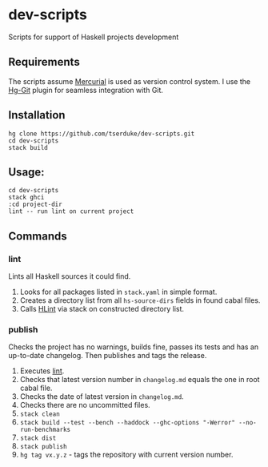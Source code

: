 # dev-scripts
Scripts for support of Haskell projects development

## Requirements
The scripts assume [Mercurial] is used as version control system. I use the [Hg-Git] plugin for seamless integration with Git.

## Installation
```shell
hg clone https://github.com/tserduke/dev-scripts.git
cd dev-scripts
stack build
```

## Usage:
```shell
cd dev-scripts
stack ghci
:cd project-dir
lint -- run lint on current project
```

## Commands
### lint
Lints all Haskell sources it could find.

1. Looks for all packages listed in `stack.yaml` in simple format.
2. Creates a directory list from all `hs-source-dirs` fields in found cabal files.
3. Calls [HLint] via stack on constructed directory list.

### publish
Checks the project has no warnings, builds fine, passes its tests and has an up-to-date changelog. Then publishes and tags the release.

1. Executes [lint](#lint).
1. Checks that latest version number in `changelog.md` equals the one in root cabal file.
1. Checks the date of latest version in `changelog.md`.
1. Checks there are no uncommitted files.
1. `stack clean`
1. `stack build --test --bench --haddock --ghc-options "-Werror" --no-run-benchmarks`
1. `stack dist`
1. `stack publish`
1. `hg tag vx.y.z` - tags the repository with current version number.

[Mercurial]: https://www.mercurial-scm.org
[Hg-Git]: https://hg-git.github.io
[HLint]: https://github.com/ndmitchell/hlint#readme

